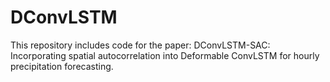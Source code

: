 # DConvLSTM
This repository includes code for the paper: DConvLSTM-SAC: Incorporating spatial autocorrelation into Deformable ConvLSTM for hourly precipitation forecasting.
